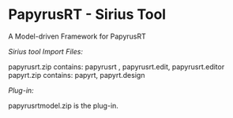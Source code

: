 # PapyrusRT - Sirius Tool
A Model-driven Framework for PapyrusRT

*Sirius tool Import Files:*

papyrusrt.zip contains: papyrusrt , papyrusrt.edit, papyrusrt.editor
papyrt.zip contains: papyrt, papyrt.design

*Plug-in:*

papyrusrtmodel.zip is the plug-in.

